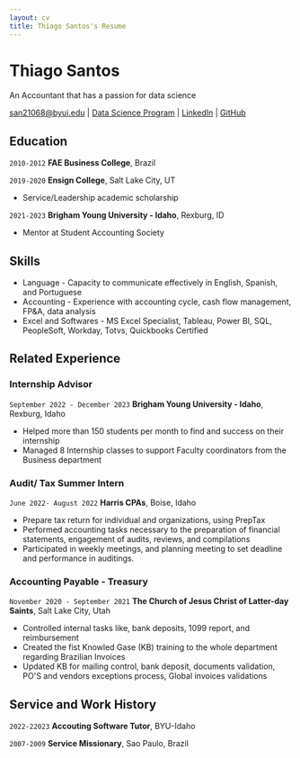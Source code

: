 ```yaml
---
layout: cv
title: Thiago Santos's Resume
---
```

# Thiago Santos
An Accountant that has a passion for data science

<div id="webaddress">
<a href="san21068@byui.edu">san21068@byui.edu</a>
| <a href="https://byuidatascience.github.io/development.html">Data Science Program</a>
| <a href="https://www.linkedin.com/in/thiagosantos88/">LinkedIn</a>
| <a href="https:/github.com/thiagosantos88/">GitHub</a>
</div>

<!-- https://www.monique.tech/the-art-of-markdown -->

## Education

`2010-2012`
__FAE Business College__, Brazil


`2019-2020`
__Ensign College__, Salt Lake City, UT

- Service/Leadership  academic scholarship

`2021-2023`
__Brigham Young University - Idaho__, Rexburg, ID

- Mentor at Student Accounting Society

## Skills

- Language - Capacity to communicate effectively in English, Spanish, and Portuguese
- Accounting - Experience with accounting cycle, cash flow management, FP&A, data analysis
- Excel and Softwares - MS Excel Specialist, Tableau,  Power BI, SQL, PeopleSoft, Workday, Totvs, Quickbooks Certified

## Related Experience

### Internship Advisor

`September 2022 - December 2023`
__Brigham Young University - Idaho__, Rexburg, Idaho

- Helped more than 150 students per month to find and success on their internship
- Managed 8 Internship classes to support  Faculty coordinators from the Business department


### Audit/ Tax Summer Intern

`June 2022- August 2022`
__Harris CPAs__, Boise, Idaho

- Prepare tax return for individual and organizations, using PrepTax
- Performed accounting tasks necessary to the preparation of financial statements, engagement of audits, reviews, and compilations
- Participated in weekly meetings, and planning meeting to set deadline and performance in auditings.

### Accounting Payable - Treasury
`November 2020 - September 2021`
__The Church of Jesus Christ of Latter-day Saints__, Salt Lake City, Utah

- Controlled internal tasks like, bank deposits, 1099 report, and reimbursement
- Created the fist Knowled Gase (KB) training to the whole department regarding Brazilian Invoices
- Updated KB for mailing control, bank deposit, documents validation, PO'S and vendors exceptions process, Global invoices validations




## Service and Work History

`2022-22023`
__Accouting Software Tutor__, BYU-Idaho


`2007-2009`
__Service Missionary__, Sao Paulo, Brazil



<!-- ### Footer

Last updated: May 2013 -->


